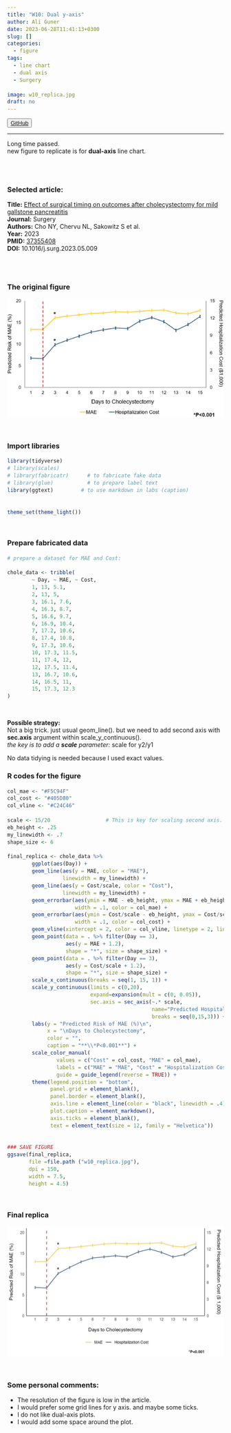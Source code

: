 ```yaml
---
title: "W10: Dual y-axis"
author: Ali Guner
date: 2023-06-28T11:41:13+0300
slug: []
categories:
  - figure
tags:
  - line chart
  - dual axis
  - Surgery

image: w10_replica.jpg
draft: no
---
```


<!-- this is for the link button to GitHub-->
<button class="button">
    <a href="https://github.com/AliGunerMD/DataVizMed/blob/main/content/blog/2023-06-28-week-10/index.en.Rmarkdown/"> <i class="fab fa-github"></i>GitHub</a>
</button>

***
Long time passed.  
new figure to replicate is for **dual-axis** line chart.

<br>



<br>

### Selected article:
**Title:** [Effect of surgical timing on outcomes after cholecystectomy for mild gallstone pancreatitis](https://www.surgjournal.com/article/S0039-6060(23)00304-5/fulltext?dgcid=raven_jbs_aip_email#%20)   
**Journal:** Surgery  
**Authors:** Cho NY, Chervu NL, Sakowitz S et al.  
**Year:** 2023    
**PMID:** [37355408](https://pubmed.ncbi.nlm.nih.gov/37355408/)  
**DOI:** 10.1016/j.surg.2023.05.009    


<br><br>

### The original figure
![Figure-2](w10_org.jpeg)



<br>

### Import libraries

```r
library(tidyverse)
# library(scales)
# library(fabricatr)      # to fabricate fake data
# library(glue)           # to prepare label text
library(ggtext)         # to use markdown in labs (caption)


theme_set(theme_light())
```

<br>

### Prepare fabricated data

```r
# prepare a dataset for MAE and Cost:

chole_data <- tribble(
        ~ Day, ~ MAE, ~ Cost,
        1, 13, 5.1,
        2, 13, 5,
        3, 16.1, 7.6,
        4, 16.3, 8.7,
        5, 16.6, 9.7,
        6, 16.9, 10.4,
        7, 17.2, 10.6,
        8, 17.4, 10.8,
        9, 17.3, 10.6,
        10, 17.3, 11.5,
        11, 17.4, 12,
        12, 17.5, 11.4,
        13, 16.7, 10.6,
        14, 16.5, 11,
        15, 17.3, 12.3
)
```




<br>

**Possible strategy:**   
Not a big trick. just usual geom_line(). but we need to add second axis with **sec.axis** argument within scale_y_continuous().  
_the key is to add a **scale** parameter:_ scale for y2/y1  

No data tidying is needed because I used exact values. 


### R codes for the figure

```r
col_mae <- "#F5C94F"
col_cost <- "#405D80"
col_vline <- "#C24C46"
        
scale <- 15/20                  # This is key for scaling second axis. Use it in every value related to second axis.
eb_height <- .25
my_linewidth <- .7
shape_size <- 6

final_replica <- chole_data %>% 
        ggplot(aes(Day)) + 
        geom_line(aes(y = MAE, color = "MAE"), 
                  linewidth = my_linewidth) +
        geom_line(aes(y = Cost/scale, color = "Cost"), 
                  linewidth = my_linewidth) +
        geom_errorbar(aes(ymin = MAE - eb_height, ymax = MAE + eb_height), 
                      width = .1, color = col_mae) +
        geom_errorbar(aes(ymin = Cost/scale - eb_height, ymax = Cost/scale + eb_height), 
                      width = .1, color = col_cost) +
        geom_vline(xintercept = 2, color = col_vline, linetype = 2, linewidth = .8) +
        geom_point(data = . %>% filter(Day == 3), 
                   aes(y = MAE + 1.2), 
                   shape = "*", size = shape_size) +
        geom_point(data = . %>% filter(Day == 3), 
                   aes(y = Cost/scale + 1.2), 
                   shape = "*", size = shape_size) +
        scale_x_continuous(breaks = seq(1, 15, 1)) +
        scale_y_continuous(limits = c(0,20), 
                           expand=expansion(mult = c(0, 0.05)),
                           sec.axis = sec_axis(~.* scale, 
                                               name="Predicted Hospitalization Cost ($ 1,000)\n", 
                                               breaks = seq(0,15,3))) +
        labs(y = "Predicted Risk of MAE (%)\n",
             x = "\nDays to Cholecystectomy",
             color = "",
             caption = "**\\*P<0.001**") +
        scale_color_manual(
                values = c("Cost" = col_cost, "MAE" = col_mae),
                labels = c("MAE" = "MAE", "Cost" = "Hospitalization Cost"),
                guide = guide_legend(reverse = TRUE)) +
        theme(legend.position = "bottom",
              panel.grid = element_blank(),
              panel.border = element_blank(),
              axis.line = element_line(color = "black", linewidth = .4),
              plot.caption = element_markdown(),
              axis.ticks = element_blank(),
              text = element_text(size = 12, family = "Helvetica")) 


### SAVE FIGURE
ggsave(final_replica,
       file =file.path ("w10_replica.jpg"),
       dpi = 150,
       width = 7.5,
       height = 4.5)
```


<br>

### Final replica
![replica Figure-3](w10_replica.jpg)

<br>

### Some personal comments:   

* The resolution of the figure is low in the article.   
* I would prefer some grid lines for y axis. and maybe some ticks.   
* I do not like dual-axis plots.  
* I would add some space around the plot.  

<br><br>

